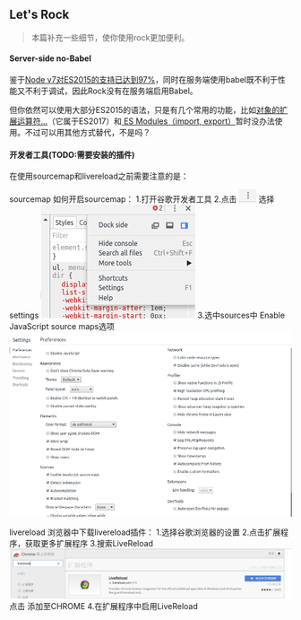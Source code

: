 ## Let's Rock

> 本篇补充一些细节，使你使用rock更加便利。

#### Server-side no-Babel

鉴于[Node v7对ES2015的支持已达到97%](https://kangax.github.io/compat-table/es6/)，同时在服务端使用babel既不利于性能又不利于调试，因此Rock没有在服务端启用Babel。

但你依然可以使用大部分ES2015的语法，只是有几个常用的功能，比如[对象的扩展运算符...](http://es6.ruanyifeng.com/#docs/object#对象的扩展运算符)（它属于ES2017）和[ ES Modules（import, export）](https://nodesource.com/blog/es-modules-and-node-js-hard-choices/)暂时没办法使用。不过可以用其他方式替代，不是吗？

#### 开发者工具(TODO:需要安装的插件)

在使用sourcemap和livereload之前需要注意的是：

sourcemap
如何开启sourcemap：
1.打开谷歌开发者工具
2.点击 ![谷歌浏览器设置](/docs/image/chrome-setting.png) 选择settings
![谷歌浏览器设置面板](/docs/image/chrome-setting-panel.png)
3.选中sources中 Enable JavaScript source maps选项
![设置source-map](/docs/image/source-map-setting.png)


livereload
浏览器中下载livereload插件：
1.选择谷歌浏览器的设置
2.点击扩展程序，获取更多扩展程序
3.搜索LiveReload
![livereload](/docs/image/live-reload.png)
点击   添加至CHROME
4.在扩展程序中启用LiveReload
